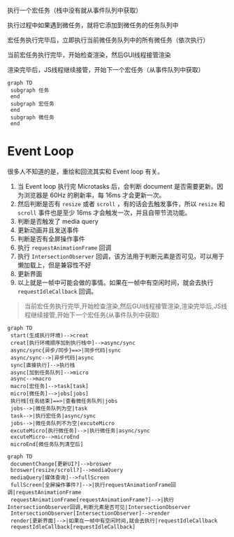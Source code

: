 执行一个宏任务（栈中没有就从事件队列中获取）

执行过程中如果遇到微任务，就将它添加到微任务的任务队列中

宏任务执行完毕后，立即执行当前微任务队列中的所有微任务（依次执行）

当前宏任务执行完毕，开始检查渲染，然后GUI线程接管渲染

渲染完毕后，JS线程继续接管，开始下一个宏任务（从事件队列中获取）

```mermaid
graph TD
 subgraph 任务
 end
 subgraph 宏任务
 end
 subgraph 微任务
 end
```

# Event Loop

很多人不知道的是，重绘和回流其实和 Event loop 有关。

1. 当 Event loop 执行完 Microtasks 后，会判断 document 是否需要更新。因为浏览器是 60Hz 的刷新率，每 16ms 才会更新一次。
2. 然后判断是否有 `resize` 或者 `scroll` ，有的话会去触发事件，所以 `resize` 和 `scroll` 事件也是至少 16ms 才会触发一次，并且自带节流功能。
3. 判断是否触发了 media query
4. 更新动画并且发送事件
5. 判断是否有全屏操作事件
6. 执行 `requestAnimationFrame` 回调
7. 执行 `IntersectionObserver` 回调，该方法用于判断元素是否可见，可以用于懒加载上，但是兼容性不好
8. 更新界面
9. 以上就是一帧中可能会做的事情。如果在一帧中有空闲时间，就会去执行 `requestIdleCallback` 回调。



> 当前宏任务执行完毕,开始检查渲染,然后GUI线程接管渲染,渲染完毕后,JS线程继续接管,开始下一个宏任务(从事件队列中获取)


```mermaid
graph TD
 start(生成执行环境)-->creat
 creat[执行环境顺序加到执行栈中]-->async/sync
 async/sync{异步/同步}==>|同步代码|sync
 async/sync-->|异步代码|async
 sync[直接执行]-->执行栈
 async[加到任务队列]-->micro
 async-->macro
 macro[宏任务]-->task[task]
 micro[微任务]-->jobs[jobs]
 执行栈[任务结束]==>|查看微任务队列|jobs
 jobs-->|微任务队列为空|task
 task-->|执行宏任务|async/sync
 jobs-->|微任务队列不为空|excuteMicro
 excuteMicro[执行微任务]-->|执行微任务|async/sync
 excuteMicro-->microEnd
 microEnd[微任务队列清空后]

```

```mermaid
graph TD
 documentChange[更新UI?]-->broswer
 broswer[resize/scroll?]-->mediaQuery
 mediaQuery[媒体查询]-->fullScreen
 fullScreen[全屏操作事件?]-->|执行requestAnimationFrame回调|requestAnimationFrame
 requestAnimationFrame[requestAnimationFrame?]-->|执行IntersectionObserver回调,判断元素是否可见|IntersectionObserver
 IntersectionObserver[IntersectionObserver]-->render
 render[更新界面]-->|如果在一帧中有空闲时间,就会去执行|requestIdleCallback
 requestIdleCallback[requestIdleCallback]
```

